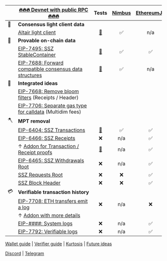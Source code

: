 || [🔥🔥🔥 Devnet with public RPC 🔥🔥🔥](https://ssz-devnet-0.ethpandaops.io) | Tests | [Nimbus](https://github.com/status-im/nimbus-eth2) | [EthereumJS](https://github.com/ethereumjs/ethereumjs-monorepo) | [Helios](https://github.com/a16z/helios) |
| - | - | :-: | :-: | :-: | :-: |
| 🐣 | **Consensus light client data**
|| [Altair light client](https://github.com/ethereum/consensus-specs/blob/dev/specs/altair/light-client/sync-protocol.md) | [🔗](https://github.com/ethereum/consensus-specs/tree/dev/tests/formats/light_client) | ✅ | n/a | ✅ |
| 🦒 | **Provable on-chain data**
|| [EIP-7495: SSZ StableContainer](https://eips.ethereum.org/EIPS/eip-7495) | [🔗](https://github.com/ethereum/consensus-specs/pull/3777) | ✅ | ✅ | ❌ |
|| [EIP-7688: Forward compatible consensus data structures](https://eips.ethereum.org/EIPS/eip-7688) | [🔗](https://github.com/ethereum/consensus-specs/pull/3844) | ✅ | n/a | ❌ |
| 🐼 | **Integrated ideas**
|| [EIP-7668: Remove bloom filters](https://eips.ethereum.org/EIPS/eip-7668) (Receipts / Header)
|| [EIP-7706: Separate gas type for calldata](https://eips.ethereum.org/EIPS/eip-7706) (Multidim fees)
| 🪓 | **MPT removal**
|| [EIP-6404: SSZ Transactions](https://eips.ethereum.org/EIPS/eip-6404) | [🔗](https://github.com/etan-status/latest_fork_tests/commit/eip-6404) | ✅ | ✅ | ❌ |
|| [EIP-6466: SSZ Receipts](https://eips.ethereum.org/EIPS/eip-6466) | ❌ | n/a | ✅ | ❌ |
|| ↑ [Addon for Transaction / Receipt proofs](https://github.com/ethereum/EIPs/pull/8884) | [🔗](https://github.com/ethereum/EIPs/blob/737c2c2ec68715a07534318aa67a21bd907e81ec/EIPS/eip-%23%23%23%23.md#test-cases) | n/a | ✅ | ❌ |
|| [EIP-6465: SSZ Withdrawals Root](https://eips.ethereum.org/EIPS/eip-6465) | ❌ | n/a | ✅ | ❌ |
|| [SSZ Requests Root](https://eips.ethereum.org/EIPS/eip-7688) | ❌ | ❌ | ✅ | n/a |
|| [SSZ Block Header](./el_block_hash.md) | ❌ | ❌ | ✅ | ❌ |
| 💳 | **<nobr>Verifiable transaction history</nobr>**
|| [EIP-7708: ETH transfers emit a log](https://eips.ethereum.org/EIPS/eip-7708) | ❌ | n/a | ❌ | ❌ |
|| ↑ [Addon with more details](https://github.com/ethereum/EIPs/pull/9003/files)
|| [EIP-####: System logs](https://github.com/ethereum/EIPs/pull/9002/files) | ❌ | n/a | ✅ | ❌ |
|| [EIP-7792: Verifiable logs](https://eips.ethereum.org/EIPS/eip-7792) | ❌ | n/a | ✅ | ❌ |

[Wallet guide](./app.md) \| [Verifier guide](./rpc.md) \| [Kurtosis](./network_params_fusaka-light.yaml) \| [Future ideas](./future.md)

[Discord](https://discord.gg/xUmjdjzMNY) \| [Telegram](https://t.me/+ZJqjzyCQWB8xNzE0)
